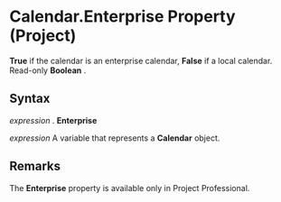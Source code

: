 
# Calendar.Enterprise Property (Project)

 **True** if the calendar is an enterprise calendar, **False** if a local calendar. Read-only **Boolean** .


## Syntax

 _expression_ . **Enterprise**

 _expression_ A variable that represents a **Calendar** object.


## Remarks

The  **Enterprise** property is available only in Project Professional.

